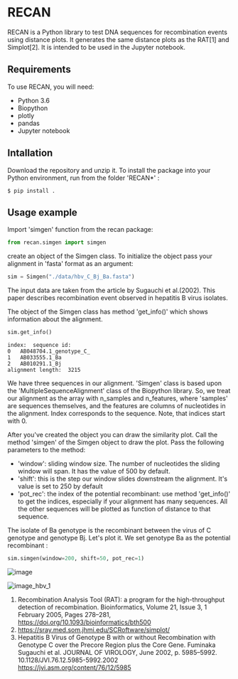 # RECAN
RECAN is a Python library to test DNA sequences for recombination events using distance plots. It generates the same distance plots as the RAT[1] and Simplot[2]. It is intended to be used in the Jupyter notebook.

## Requirements
To use RECAN, you will need:
- Python 3.6
- Biopython
- plotly 
- pandas
- Jupyter notebook

## Intallation
Download the repository and unzip it. To install the package  into your Python environment, run from the folder 'RECAN*' :

```
$ pip install .
```

## Usage example

Import 'simgen' function from the recan package:
```python
from recan.simgen import simgen
```

create an object of the Simgen class. To initialize the object pass your alignment in 'fasta' format as an argument:
```python
sim = Simgen("./data/hbv_C_Bj_Ba.fasta")
```
The input data are taken from the article by Sugauchi et al.(2002). This paper describes recombination event observed in hepatitis B virus isolates.

The object of the Simgen class has method 'get_info()' which shows information about the alignment. 
```python
sim.get_info()
```
```
index:	sequence id:
0	AB048704.1_genotype_C_
1	AB033555.1_Ba
2	AB010291.1_Bj
alignment length:  3215
```


We have three sequences in our alignment. 'Simgen' class is based upon the 'MultipleSequenceAlignment' class of the Biopython library.  So, we treat our alignment as the array with n_samples and n_features, where 'samples' are sequences themselves, and the features are columns of nucleotides in the alignment. Index corresponds to the sequence. Note, that indices start with 0.


After you've created the object you can draw the similarity plot. 
Call the method 'simgen' of the Simgen object to draw the plot. Pass the following parameters to the method:
- 'window': sliding window size. The number of nucleotides the sliding window will span. It has the value of 500 by default.
- 'shift': this is the step our window slides downstream the alignment. It's value is set to 250 by default
- 'pot_rec': the index of the potential recombinant: use method 'get_info()' to get the indices, especially if your alignment has many sequences. All the other sequences will be plotted as function of distance to that sequence.

The isolate of Ba genotype is the recombinant between the virus of C genotype and genotype Bj. Let's plot it. We set genotype Ba as the potential recombinant : 

```python
sim.simgen(window=200, shift=50, pot_rec=1)
```
![image](https://user-images.githubusercontent.com/28758465/44982136-7eec7a80-af7d-11e8-9bb7-e76935821eaf.png)



![image_hbv_1](https://drive.google.com/drive/folders/1E3adxaqXH0JXOqSwlhEa_OFzUGvk-j5l/hbv_1.png)

1. Recombination Analysis Tool (RAT): a program for the high-throughput detection of recombination. Bioinformatics, Volume 21, Issue 3, 1 February 2005, Pages 278–281, https://doi.org/10.1093/bioinformatics/bth500
2. https://sray.med.som.jhmi.edu/SCRoftware/simplot/ 
3.  Hepatitis B Virus of Genotype B with or without Recombination with Genotype C over the Precore Region plus the Core Gene. Fuminaka Sugauchi et al. JOURNAL OF VIROLOGY, June 2002, p. 5985–5992. 10.1128/JVI.76.12.5985-5992.2002 https://jvi.asm.org/content/76/12/5985 
